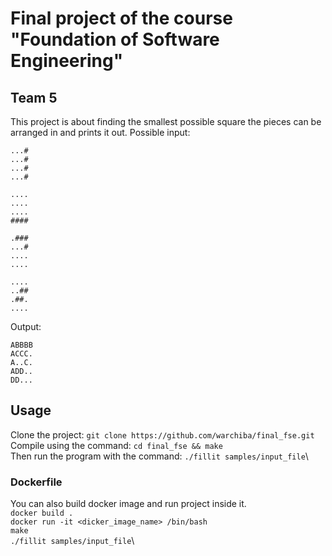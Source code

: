 
# Final project of the course "Foundation of Software Engineering" 
## Team 5

This project is about finding the smallest possible square the pieces can be arranged in and prints it out.
Possible input:
```
...#
...#
...#
...#

....
....
....
####

.###
...#
....
....

....
..##
.##.
....
```
Output:
```
ABBBB
ACCC.
A..C.
ADD..
DD...
```


## Usage

Clone the project: `git clone https://github.com/warchiba/final_fse.git`\
Compile using the command: `cd final_fse && make`\
Then run the program with the command: `./fillit samples/input_file`\

### Dockerfile
You can also build docker image and run project inside it.\
`docker build .`\
`docker run -it <dicker_image_name> /bin/bash`\
`make`\
`./fillit samples/input_file`\

